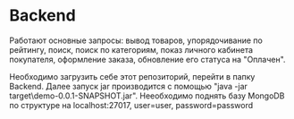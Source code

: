 # Backend
Работают основные запросы: вывод товаров, упорядочивание по рейтингу, поиск, поиск по категориям, показ личного кабинета покупателя, оформление заказа, обновление его статуса на "Оплачен".

Необходимо загрузить себе этот репозиторий, перейти в папку Backend. Далее запуск jar производится с помощью "java -jar target\demo-0.0.1-SNAPSHOT.jar".
Нееобходимо поднять базу MongoDB по структуре на localhost:27017, user=user, password=password
